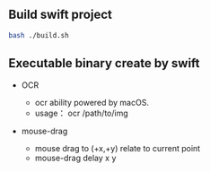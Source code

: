 ## Build swift project
```bash
bash ./build.sh
```

## Executable binary create by swift
- OCR
  - ocr ability powered by macOS.
  - usage： ocr /path/to/img

- mouse-drag
  - mouse drag to (+x,+y) relate to current point
  - mouse-drag delay x y

